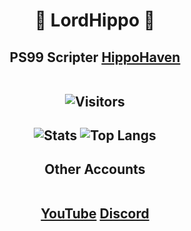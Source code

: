 <h1 align="center">🦛 LordHippo 🦛</h1>
<h2 align="center">PS99 Scripter <a href="https://discord.com/invite/VzkvWUjJVe">HippoHaven</a>

<br>
<br>

![Visitors](https://visitor-badge.laobi.icu/badge?page_id=Exunys.Exunys&left_color=red&right_color=purple) 

</h2>

<h2 align = "center">
  
![Stats](https://github-readme-stats.vercel.app/api/?username=ReimuSimpu&show_icons=true&title_color=fff&icon_color=79ff97&text_color=9f9f9f&bg_color=151515&count_private=true&include_all_commits=true&custom_title=LordHippo's%20Statistics) ![Top Langs](https://github-readme-stats.vercel.app/api/top-langs?username=ReimuSimpu&layout=compact&title_color=fff&icon_color=79ff97&text_color=9f9f9f&bg_color=151515&border_radius=10&hide=css&custom_title=LordHippo's%20Most%20Used%20Languages)

</h2>

<h2 align = "center"> Other Accounts
  
<br>
<br>

[YouTube](https://www.youtube.com/@Lord_Hippo)
[Discord](https://discord.com/users/618580498251382824)
</h2>

<br>
 
</details>
